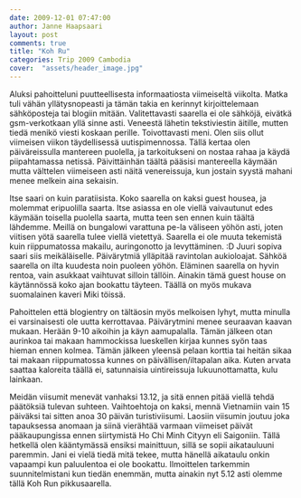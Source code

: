 ```yaml
---
date: 2009-12-01 07:47:00
author: Janne Haapsaari
layout: post
comments: true
title: "Koh Ru"
categories: Trip 2009 Cambodia
cover:  "assets/header_image.jpg"
---
```


Aluksi pahoitteluni puutteellisesta informaatiosta viimeiseltä viikolta. Matka
tuli vähän yllätysnopeasti ja tämän takia en kerinnyt kirjoittelemaan
sähköposteja tai blogiin mitään. Valitettavasti saarella ei ole sähköjä,
eivätkä gsm-verkotkaan yllä sinne asti. Veneestä lähetin tekstiviestin
äitille, mutten tiedä menikö viesti koskaan perille. Toivottavasti meni. Olen
siis ollut viimeisen viikon täydellisessä uutispimennossa. Tällä kertaa olen
päiväreissulla mantereen puolella, ja tarkoitukseni on nostaa rahaa ja käydä
piipahtamassa netissä. Päivittäinhän täältä pääsisi mantereella käymään mutta
välttelen viimeiseen asti näitä venereissuja, kun jostain syystä mahani menee
melkein aina sekaisin.

Itse saari on kuin paratiisista. Koko saarella on kaksi guest housea, ja
molemmat eripuolilla saarta. Itse asiassa en ole viellä vaivautunut edes
käymään toisella puolella saarta, mutta teen sen ennen kuin täältä lähdemme.
Meillä on bungalowi varattuna pe-la väliseen yöhön asti, joten viitisen yötä
saarella tulee viellä vietettyä. Saarella ei ole muuta tekemistä kuin
riippumatossa makailu, auringonotto ja levyttäminen. :D Juuri sopiva saari
siis meikäläiselle. Päivärytmiä ylläpitää ravintolan aukioloajat. Sähköä
saarella on ilta kuudesta noin puoleen yöhön. Eläminen saarella on hyvin
rentoa, vain asukkaat vaihtuvat silloin tällöin. Ainakin tämä guest house on
käytännössä koko ajan bookattu täyteen. Täällä on myös mukava suomalainen
kaveri Miki töissä.

Pahoittelen että blogientry on tältäosin myös melkoisen lyhyt, mutta minulla
ei varsinaisesti ole uutta kerrottavaa. Päivärytmini menee seuraavan kaavan
mukaan. Herään 9-10 aikoihin ja käyn aamupalalla. Tämän jälkeen otan aurinkoa
tai makaan hammockissa lueskellen kirjaa kunnes syön taas hieman ennen kolmea.
Tämän jälkeen yleensä pelaan korttia tai heitän sikaa tai makaan riippumatossa
kunnes on päivällisen/iltapalan aika. Kuten arvata saattaa kaloreita täällä
ei, satunnaisia uintireissuja lukuunottamatta, kulu lainkaan.

Meidän viisumit menevät vanhaksi 13.12, ja sitä ennen pitää viellä tehdä
päätöksiä tulevan suhteen. Vaihtoehtoja on kaksi, mennä Vietnamiin vain 15
päiväksi tai sitten anoa 30 päivän turistiviisumi. Laosiin viisumin joutuu
joka tapauksessa anomaan ja siinä vierähtää varmaan viimeiset päivät
pääkaupungissa ennen siirtymistä Ho Chi Minh Cityyn eli Saigoniin. Tällä
hetkellä olen kääntymässä ensiksi mainittuun, sillä se sopii aikatauluuni
paremmin. Jani ei vielä tiedä mitä tekee, mutta hänellä aikataulu onkin
vapaampi kun paluulentoa ei ole bookattu. Ilmoittelen tarkemmin
suunnitelmistani kun tiedän enemmän, mutta ainakin nyt 5.12 asti olemme tällä
Koh Run pikkusaarella.
